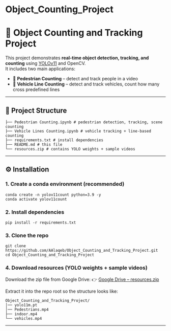 # Object_Counting_Project


# 🧮 Object Counting and Tracking Project

This project demonstrates **real-time object detection, tracking, and counting** using [YOLOv11](https://github.com/ultralytics/ultralytics) and OpenCV.  
It includes two main applications:

- 👤 **Pedestrian Counting** – detect and track people in a video
- 🚗 **Vehicle Line Counting** – detect and track vehicles, count how many cross predefined lines

---

## 📂 Project Structure

```
├── Pedestrian Counting.ipynb # pedestrian detection, tracking, scene counting
├── Vehicle Lines Counting.ipynb # vehicle tracking + line-based counting
├── requirements.txt # install dependencies
├── README.md # this file
└── resources.zip # contains YOLO weights + sample videos
```

---


## ⚙️ Installation

### 1. Create a conda environment (recommended)
```
conda create -n yolov11count python=3.9 -y
conda activate yolov11count
```
### 2. Install dependencies
```
pip install -r requirements.txt
```
### 3. Clone the repo
```
git clone https://github.com/AAlaqeb/Object_Counting_and_Tracking_Project.git
cd Object_Counting_and_Tracking_Project
```
### 4. Download resources (YOLO weights + sample videos)

Download the zip file from Google Drive:
👉 [Google Drive – resources.zip](https://drive.google.com/drive/folders/1E6hmhKR9nbLMrpmqx9NM4lJca9bms_O6?usp=sharing)

Extract it into the repo root so the structure looks like:
```
Object_Counting_and_Tracking_Project/
│── yolo11m.pt
│── Pedestrians.mp4
├── indoor.mp4
└── vehicles.mp4
```

---
